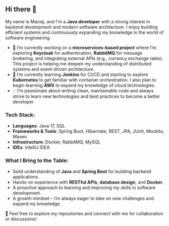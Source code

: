 ## Hi there 👋

My name is Maciej, and I'm a **Java developer** with a strong interest in backend development and modern software architecture. I enjoy building efficient systems and continuously expanding my knowledge in the world of software engineering.

- 🔭 I’m currently working on a **microservices-based project** where I’m exploring **Keycloak** for authentication, **RabbitMQ** for message brokering, and integrating external APIs (e.g., currency exchange rates). This project is helping me deepen my understanding of distributed systems and event-driven architecture.
- 🌱 I’m currently learning **Jenkins** for CI/CD and starting to explore **Kubernetes** to get familiar with container orchestration. I also plan to begin learning **AWS** to expand my knowledge of cloud technologies.
- 💡 I’m passionate about writing clean, maintainable code and always strive to learn new technologies and best practices to become a better developer.

### Tech Stack:
- **Languages**: Java 17, SQL
- **Frameworks & Tools**: Spring Boot, Hibernate, REST, JPA, JUnit, Mockito, Maven
- **Infrastructure**: Docker, RabbitMQ, MySQL
- **IDEs**: IntelliJ IDEA

### What I Bring to the Table:
- Solid understanding of **Java** and **Spring Boot** for building backend applications.
- Hands-on experience with **RESTful APIs**, **database design**, and **Docker**.
- A proactive approach to learning and improving my skills in software development.
- A growth mindset – I’m always eager to take on new challenges and expand my knowledge.
 
🚀 Feel free to explore my repositories and connect with me for collaboration or discussions!

<!--
**Java-Matt/java-matt** is a ✨ _special_ ✨ repository because its `README.md` (this file) appears on your GitHub profile.

Here are some ideas to get you started:

- 🔭 I’m currently working on ...
- 🌱 I’m currently learning ...
- 👯 I’m looking to collaborate on ...
- 🤔 I’m looking for help with ...
- 💬 Ask me about ...
- 📫 How to reach me: ...
- 😄 Pronouns: ...
- ⚡ Fun fact: ...
-->
